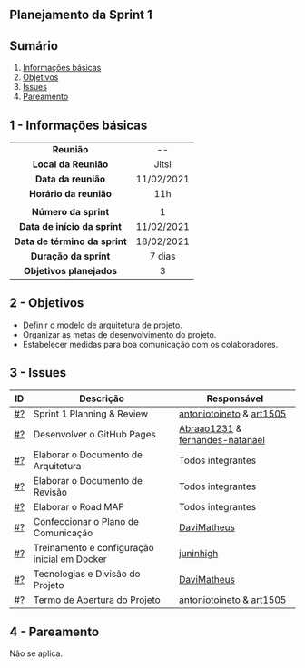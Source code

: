 ## Planejamento da Sprint 1

## Sumário

1. [Informações básicas](#1---informações-básicas)
1. [Objetivos](#2---objetivos)
1. [Issues](#3---issues)
1. [Pareamento](#4---pareamento)


## 1 - Informações básicas

| | |
|:--:|:--:|
|**Reunião**|--|
|**Local da Reunião**|Jitsi|
|**Data da reunião**|11/02/2021|
|**Horário da reunião**|11h|
||||
|**Número da sprint**|1|
|**Data de início da sprint**|11/02/2021|
|**Data de término da sprint**|18/02/2021|
|**Duração da sprint**|7 dias|
|**Objetivos planejados**|3|  

## 2 - Objetivos
* Definir o modelo de arquitetura de projeto.
* Organizar as metas de desenvolvimento do projeto.
* Estabelecer medidas para boa comunicação com os colaboradores.

## 3 - Issues
|ID | Descrição | Responsável|
|---|--------------------|--------------|
|[#?](https://github.com/fga-eps-mds/MDS-2020-2-G7/issues) | Sprint 1 Planning & Review | [antoniotoineto](https://github.com/antoniotoineto) & [art1505](https://github.com/art1505) | 
|[#?](https://github.com/fga-eps-mds/MDS-2020-2-G7/issues) | Desenvolver o GitHub Pages |[Abraao1231](https://github.com/Abraao1231) & [fernandes-natanael](https://github.com/fernandes-natanael) |
|[#?](https://github.com/fga-eps-mds/MDS-2020-2-G7/issues) | Elaborar o Documento de Arquitetura | Todos integrantes |
|[#?](https://github.com/fga-eps-mds/MDS-2020-2-G7/issues) | Elaborar o Documento de Revisão | Todos integrantes |
|[#?](https://github.com/fga-eps-mds/MDS-2020-2-G7/issues) | Elaborar o Road MAP | Todos integrantes |
|[#?](https://github.com/fga-eps-mds/MDS-2020-2-G7/issues) | Confeccionar o Plano de Comunicação | [DaviMatheus](https://github.com/DaviMatheus) |
|[#?](https://github.com/fga-eps-mds/MDS-2020-2-G7/issues) | Treinamento e configuração inicial em Docker | [juninhigh](https://github.com/juninhigh) |
|[#?](https://github.com/fga-eps-mds/MDS-2020-2-G7/issues) | Tecnologias e Divisão do Projeto | [DaviMatheus](https://github.com/DaviMatheus) |
|[#?](https://github.com/fga-eps-mds/MDS-2020-2-G7/issues) | Termo de Abertura do Projeto | [antoniotoineto](https://github.com/antoniotoineto) & [art1505](https://github.com/art1505) | 
  

## 4 - Pareamento
Não se aplica.
